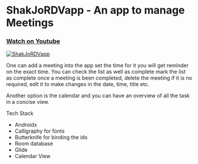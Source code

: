 # ShakJoRDVapp - An app to manage Meetings

### [Watch on Youtube](https://youtu.be/AVSEurXkx6Q?si=vBjjbNYhBNZWMx95)

[![ShakJoRDVapp](https://img.youtube.com/vi/AVSEurXkx6Q/maxresdefault.jpg)](https://youtu.be/AVSEurXkx6Q?si=vBjjbNYhBNZWMx95 "Click to Play Video")

One can add a meeting into the app set the time for it you will get reminder on the exact time. You can check the list as well as complete mark the list as complete once a meeting is been completed, delete the meeting if it is no required, edit it to make changes in the date, time, title etc. 

Another option is the calendar and you can have an overview of all the task in a concise view.


Tech Stack
- Androidx
- Calligraphy for fonts
- Butterknife for binding the ids
- Room database
- Glide
- Calendar View
